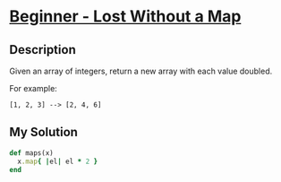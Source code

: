 # [Beginner - Lost Without a Map](https://www.codewars.com/kata/57f781872e3d8ca2a000007e)

## Description
Given an array of integers, return a new array with each value doubled.

For example:

`[1, 2, 3] --> [2, 4, 6]`

## My Solution
```ruby
def maps(x)
  x.map{ |el| el * 2 }
end
```
